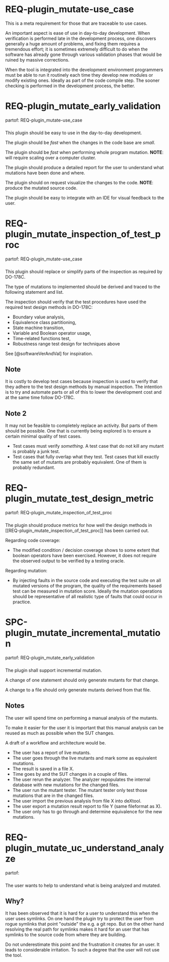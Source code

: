 # REQ-plugin_mutate-use_case
This is a meta requirement for those that are traceable to use cases.

An important aspect is ease of use in day-to-day development. When verification is performed late in the development process, one discovers generally a huge amount of problems, and fixing them requires a tremendous effort; it is sometimes extremely difficult to do when the software has already gone through various validation phases that would be ruined by massive corrections.

When the tool is integrated into the development environment programmers must be able to run it routinely each time they develop new modules or modify existing ones. Ideally as part of the code compile step. The sooner checking is performed in the development process, the better.

# REQ-plugin_mutate_early_validation
partof: REQ-plugin_mutate-use_case
###
This plugin should be easy to use in the day-to-day development.

The plugin should be _fast_ when the changes in the code base are *small*.

The plugin should be _fast_ when performing whole program mutation.
**NOTE**: will require scaling over a computer cluster.

The plugin should produce a detailed report for the user to understand what mutations have been done and where.

The plugin should on request visualize the changes to the code.
**NOTE**: produce the mutated source code.

The plugin should be easy to integrate with an IDE for visual feedback to the user.

# REQ-plugin_mutate_inspection_of_test_proc
partof: REQ-plugin_mutate-use_case
###
This plugin should replace or simplify parts of the inspection as required by DO-178C.

The type of mutations to implemented should be derived and traced to the following statement and list.

The inspection should verify that the test procedures have used the required test design methods in DO-178C:
 * Boundary value analysis,
 * Equivalence class partitioning,
 * State machine transition,
 * Variable and Boolean operator usage,
 * Time-related functions test,
 * Robustness range test design for techniques above

See [@softwareVerAndVal] for inspiration.

## Note
It is costly to develop test cases because inspection is used to verify that they adhere to the test design methods by manual inspection. The intention is to try and automate parts or all of this to lower the development cost and at the same time follow DO-178C.

## Note 2
It may not be feasible to completely replace an activity. But parts of them should be possible. One that is currently being explored is to ensure a certain minimal quality of test cases.
 * Test cases must verify *something*. A test case that do not kill any mutant is probably a junk test.
 * Test cases that fully overlap what they test. Test cases that kill exactly the same set of mutants are probably equivalent. One of them is probably redundant.

# REQ-plugin_mutate_test_design_metric
partof: REQ-plugin_mutate_inspection_of_test_proc
###
The plugin should produce metrics for how well the design methods in [[REQ-plugin_mutate_inspection_of_test_proc]] has been carried out.

Regarding code coverage:
 * The modified condition / decision coverage shows to some extent that boolean operators have been exercised. However, it does not require the observed output to be verified by a testing oracle.

Regarding mutation:
 * By injecting faults in the source code and executing the test suite on all mutated versions of the program, the quality of the requirements based test can be measured in mutation score. Ideally the mutation operations should be representative of all realistic type of faults that could occur in practice.

# SPC-plugin_mutate_incremental_mutation
partof: REQ-plugin_mutate_early_validation
###
The plugin shall support incremental mutation.

A change of one statement should only generate mutants for that change.

A change to a file should only generate mutants derived from that file.

## Notes
The user will spend time on performing a manual analysis of the mutants.

To make it easier for the user it is important that this manual analysis can be reused as much as possible when the SUT changes.

A draft of a workflow and architecture would be.
 * The user has a report of live mutants.
 * The user goes through the live mutants and mark some as equivalent mutations.
 * The result is saved in a file X.
 * Time goes by and the SUT changes in a couple of files.
 * The user rerun the analyzer.
     The analyzer repopulates the internal database with new mutations for the changed files.
 * The user run the mutant tester. The mutant tester only test those mutations that are in the changed files.
 * The user import the previous analysis from file X into deXtool.
 * The user export a mutation result report to file Y (same fileformat as X).
 * The user only has to go through and determine equivalence for the new mutations.

# REQ-plugin_mutate_uc_understand_analyze
partof:
###

The user wants to help to understand what is being analyzed and mutated.

## Why?

It has been observed that it is hard for a user to understand this when the user uses symlinks.
On one hand the plugin try to protect the user from rogue symlinks that point "outside" the e.g. a git repo. But on the other hand resolving the real path for symlinks makes it hard for an user that has symlinks to the source code from where they are building.

Do not underestimate this point and the frustration it creates for an user. It leads to considerable irritation. To such a degree that the user will not use the tool.
